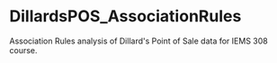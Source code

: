 # DillardsPOS_AssociationRules
Association Rules analysis of Dillard's Point of Sale data for IEMS 308 course.
